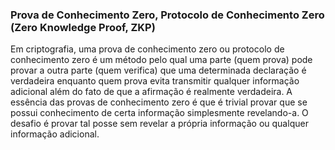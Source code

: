 ### Prova de Conhecimento Zero, Protocolo de Conhecimento Zero (Zero Knowledge Proof, ZKP)

Em criptografia, uma prova de conhecimento zero ou protocolo de conhecimento zero é um método pelo qual uma parte (quem prova) pode provar a outra parte (quem verifica) que uma determinada declaração é verdadeira enquanto quem prova evita transmitir qualquer informação adicional além do fato de que a afirmação é realmente verdadeira. A essência das provas de conhecimento zero é que é trivial provar que se possui conhecimento de certa informação simplesmente revelando-a. O desafio é provar tal posse sem revelar a própria informação ou qualquer informação adicional.
